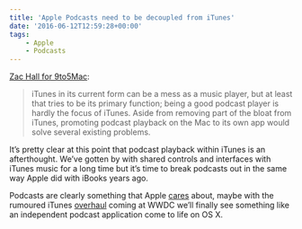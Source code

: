 ```yaml
---
title: 'Apple Podcasts need to be decoupled from iTunes'
date: '2016-06-12T12:59:28+00:00'
tags:
    - Apple
    - Podcasts
---
```


[Zac Hall for 9to5Mac](https://9to5mac.com/2016/06/07/opinion-podcasts-app-for-os-x/):

> iTunes in its current form can be a mess as a music player, but at least that tries to be its primary function; being a good podcast player is hardly the focus of iTunes. Aside from removing part of the bloat from iTunes, promoting podcast playback on the Mac to its own app would solve several existing problems.

It’s pretty clear at this point that podcast playback within iTunes is an afterthought. We’ve gotten by with shared controls and interfaces with iTunes music for a long time but it’s time to break podcasts out in the same way Apple did with iBooks years ago.

Podcasts are clearly something that Apple [cares](http://www.macrumors.com/2016/05/07/apple-meets-with-podcasters-hear-grievances/) about, maybe with the rumoured iTunes [overhaul](http://bgr.com/2016/06/08/new-itunes-wwdc-2016-redesign-apple-music/) coming at WWDC we’ll finally see something like an independent podcast application come to life on OS X.